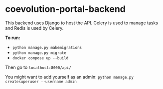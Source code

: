 # coevolution-portal-backend

This backend uses Django to host the API. Celery is used to manage tasks and Redis is used by Celery.

**To run:**
* `python manage.py makemigrations`
* `python manage.py migrate`
* `docker compose up --build`

Then go to `localhost:8000/api/`

You might want to add yourself as an admin:
`python manage.py createsuperuser --username admin`